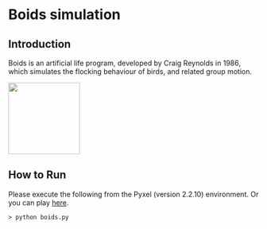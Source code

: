 # Boids simulation

## Introduction

Boids is an artificial life program, developed by Craig Reynolds in 1986, which simulates the flocking behaviour of birds, and related group motion.

<img src="https://github.com/jay-kumogata/FractalArts/blob/main/pyxel/boids/screenshots/boids01.gif" width="144"> 

## How to Run

Please execute the following from the Pyxel (version 2.2.10) environment.
Or you can play [here](https://kitao.github.io/pyxel/wasm/launcher/?run=jay-kumogata.FractalArts.pyxel.boids.boids&packages=numpy).

	> python boids.py
